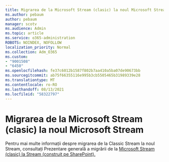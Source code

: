 ```yaml
---
title: Migrarea de la Microsoft Stream (clasic) la noul Microsoft Stream
ms.author: pebaum
author: pebaum
manager: scotv
ms.audience: Admin
ms.topic: article
ms.service: o365-administration
ROBOTS: NOINDEX, NOFOLLOW
localization_priority: Normal
ms.collection: Adm_O365
ms.custom:
- "9001508"
- "6450"
ms.openlocfilehash: fe37c6012b1587f802b7aa410a5ba07de90673bb
ms.sourcegitcommit: ab75f66355116e995b3cb5505465b31989339e28
ms.translationtype: MT
ms.contentlocale: ro-RO
ms.lasthandoff: 08/13/2021
ms.locfileid: "58322797"
---
```

# <a name="migrate-from-microsoft-stream-classic-to-the-new-microsoft-stream"></a>Migrarea de la Microsoft Stream (clasic) la noul Microsoft Stream

Pentru mai multe informații despre migrarea de la Classic Stream la noul Stream, consultați Prezentare generală a migrării de la [Microsoft Stream (clasic) la Stream (construit pe SharePoint).](https://docs.microsoft.com/stream/streamnew/stream-classic-to-new-migration-overview)